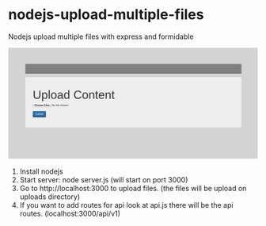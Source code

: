 # nodejs-upload-multiple-files
Nodejs upload multiple files with express and formidable

![alt text](https://github.com/jonathanbrenman/nodejs-upload-multiple-files/blob/master/upload-demo.png)

1) Install nodejs
2) Start server: node server.js (will start on port 3000)
3) Go to http://localhost:3000 to upload files. (the files will be upload on uploads directory)
4) If you want to add routes for api look at api.js there will be the api routes. (localhost:3000/api/v1)
